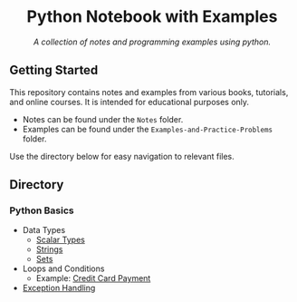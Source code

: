 <h1 align="center">Python Notebook with Examples</h1>
<p align="center"><i>A collection of notes and programming examples using python.</i></p>

## Getting Started
This repository contains notes and examples from various books, tutorials, and online courses. It is intended for educational purposes only.
- Notes can be found under the <code>Notes</code> folder.
- Examples can be found under the <code>Examples-and-Practice-Problems</code> folder.

Use the directory below for easy navigation to relevant files.

## Directory
### Python Basics
- Data Types
  - [Scalar Types](Notes/Data-Types/Scalar_Types.ipynb)
  - [Strings](Notes/Data-Types/Strings.ipynb)
  - [Sets](Notes/Data-Types/Sets.ipynb)
- Loops and Conditions
  - Example: [Credit Card Payment](Examples-and-Practice-Problems/Credit_Card_Payments.ipynb)
- [Exception Handling](Notes/Exception_Handling.ipynb)
